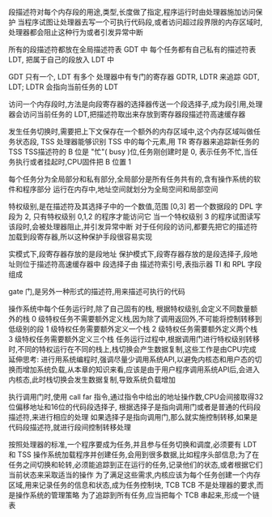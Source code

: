﻿段描述符对每个内存段的用途,类型,长度做了指定,程序运行时由处理器施加访问保护
当程序试图让处理器去写一个可执行代码段,或者访问超过段界限的内存区域时,处理器都会阻止这种行为或者引发异常中断

所有的段描述符都放在全局描述符表 GDT 中
每个任务都有自己私有的描述符表 LDT, 把属于自己的段放入 LDT 中

GDT 只有一个, LDT 有多个
处理器中有专门的寄存器 GDTR, LDTR 来追踪 GDT, LDT; LDTR 会指向当前任务的 LDT

访问一个内存段时,方法是向段寄存器的选择器传送一个段选择子,成为段引用,处理器会访问当前任务的 LDT,把描述符取出来存放到寄存器段描述符高速缓存器

发生任务切换时,需要把上下文保存在一个额外的内存区域中,这个内存区域叫做任务状态段, TSS
处理器能够识别 TSS 中的每个元素,用 TR 寄存器来追踪新任务的 TSS
TSS描述符的 B 位是 "忙"( busy )位,任务刚创建时是 0, 表示任务不忙,当任务执行或者挂起时,CPU固件把 B 位置 1

每个任务分为全局部分和私有部分,全局部分是所有任务共有的,含有操作系统的软件和程序部分
运行在内存中,地址空间就划分为全局空间和局部空间


特权级别,是在描述符及其选择子中的一个数值,范围 [0,3]
若一个数据段的 DPL 字段为 2, 只有特权级别 0,1,2 的程序才能访问它
当一个特权级别 3 的程序试图读写该段时,会被处理器阻止,并引发异常中断
对于任何段的访问,都要先把它的描述符加载到段寄存器,所以这种保护手段很容易实现


实模式下,段寄存器存放的是段地址
保护模式下,段寄存器存放的是段选择子,段地址则位于描述符高速缓存器中
段选择子由 描述符索引号,表指示器 TI 和 RPL 字段组成

gate 门,是另外一种形式的描述符,用来描述可执行的代码

操作系统中每个任务运行时,除了自己固有的栈, 根据特权级别,会定义不同数量额外的栈
0 级特权任务不需要额外定义栈,因为除了调用返回外,不可能将控制转移到低级别的段
1 级特权任务需要额外定义一个栈
2 级特权任务需要额外定义两个栈
3 级特权任务需要额外定义三个栈
任务运行过程中,根据调用门进行特权级别转移时,不同的特权运行在不同的栈上,栈切换会产生数据复制,这些工作是由CPU完成
延伸思考: 进行用系统编程时,强调尽量少调用系统API,以避免内核态和用户态的切换而增加系统负载,从本章的知识来看,应该是由于用户程序调用系统API后,会进入内核态,此时栈切换会发生数据复制,导致系统负载增加


执行调用门时,使用 call far 指令,通过指令中给出的地址操作数,CPU会间接取得32位偏移地址和16位的代码段选择子, 根据选择子是指向调用门或者是普通的代码段描述符,来进行相应的处理
如果选择子是指向调用门,那么就实施控制转移,如果是代码段描述符,就进行段间控制转移处理

按照处理器的标准,一个程序要成为任务,并且参与任务切换和调度,必须要有 LDT 和 TSS
操作系统加载程序并创建任务,会用到很多数据,比如程序头部信息;为了在任务之间切换和轮转,必须能追踪到正在运行的任务,记录他们的状态,或者根据它们当前状态来采取适当的操作
为了满足这些需求,内核应该为每个任务创建一个内存区域,用来记录任务的信息和状态,成为任务控制块, TCB
TCB 不是处理器的要求,而是操作系统的管理策略
为了追踪到所有任务,应当把每个 TCB 串起来,形成一个链表